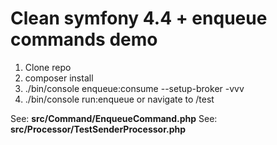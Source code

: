 # Clean symfony 4.4 + enqueue commands demo

1. Clone repo
2. composer install
3. ./bin/console enqueue:consume --setup-broker -vvv
4. ./bin/console run:enqueue or navigate to /test

See: **src/Command/EnqueueCommand.php**
See: **src/Processor/TestSenderProcessor.php**
